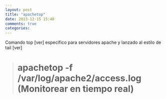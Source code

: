 ```yaml
---
layout: post
title: "apachetop"
date: 2013-12-15 15:40
comments: true
categories: 
---
```

Comando top [ver] especifico para servidores apache y lanzado al estilo de tail [ver]

># apachetop -f /var/log/apache2/access.log (Monitorear en tiempo real)

